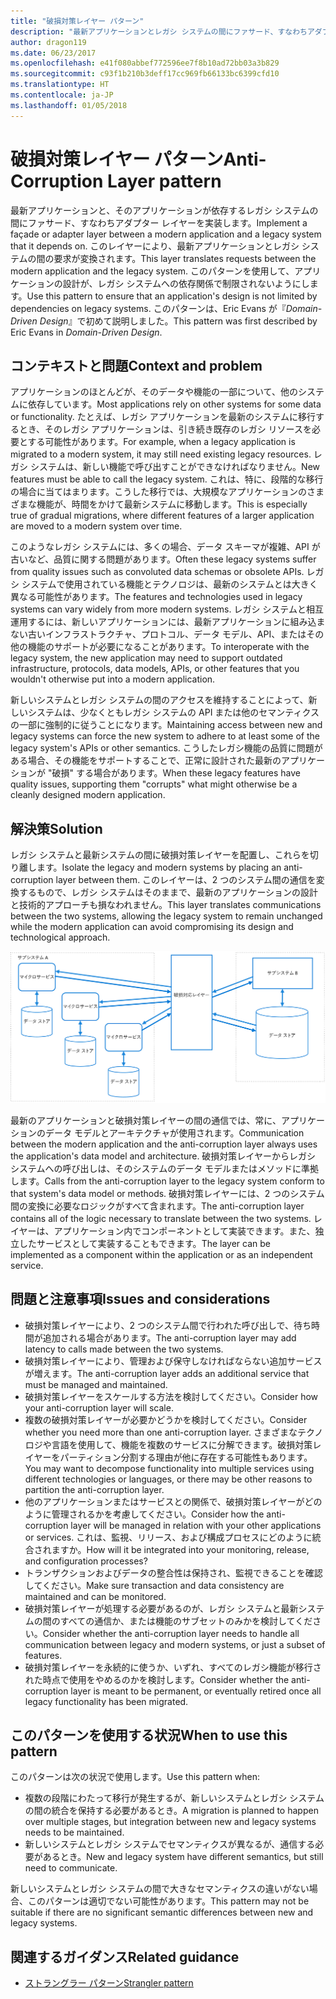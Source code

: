 ```yaml
---
title: "破損対策レイヤー パターン"
description: "最新アプリケーションとレガシ システムの間にファサード、すなわちアダプター レイヤーを実装します。"
author: dragon119
ms.date: 06/23/2017
ms.openlocfilehash: e41f080abbef772596ee7f8b10ad72bb03a3b829
ms.sourcegitcommit: c93f1b210b3deff17cc969fb66133bc6399cfd10
ms.translationtype: HT
ms.contentlocale: ja-JP
ms.lasthandoff: 01/05/2018
---
```

# <a name="anti-corruption-layer-pattern"></a><span data-ttu-id="56d7d-103">破損対策レイヤー パターン</span><span class="sxs-lookup"><span data-stu-id="56d7d-103">Anti-Corruption Layer pattern</span></span>

<span data-ttu-id="56d7d-104">最新アプリケーションと、そのアプリケーションが依存するレガシ システムの間にファサード、すなわちアダプター レイヤーを実装します。</span><span class="sxs-lookup"><span data-stu-id="56d7d-104">Implement a façade or adapter layer between a modern application and a legacy system that it depends on.</span></span> <span data-ttu-id="56d7d-105">このレイヤーにより、最新アプリケーションとレガシ システムの間の要求が変換されます。</span><span class="sxs-lookup"><span data-stu-id="56d7d-105">This layer translates requests between the modern application and the legacy system.</span></span> <span data-ttu-id="56d7d-106">このパターンを使用して、アプリケーションの設計が、レガシ システムへの依存関係で制限されないようにします。</span><span class="sxs-lookup"><span data-stu-id="56d7d-106">Use this pattern to ensure that an application's design is not limited by dependencies on legacy systems.</span></span> <span data-ttu-id="56d7d-107">このパターンは、Eric Evans が『*Domain-Driven Design*』で初めて説明しました。</span><span class="sxs-lookup"><span data-stu-id="56d7d-107">This pattern was first described by Eric Evans in *Domain-Driven Design*.</span></span>

## <a name="context-and-problem"></a><span data-ttu-id="56d7d-108">コンテキストと問題</span><span class="sxs-lookup"><span data-stu-id="56d7d-108">Context and problem</span></span>

<span data-ttu-id="56d7d-109">アプリケーションのほとんどが、そのデータや機能の一部について、他のシステムに依存しています。</span><span class="sxs-lookup"><span data-stu-id="56d7d-109">Most applications rely on other systems for some data or functionality.</span></span> <span data-ttu-id="56d7d-110">たとえば、レガシ アプリケーションを最新のシステムに移行するとき、そのレガシ アプリケーションは、引き続き既存のレガシ リソースを必要とする可能性があります。</span><span class="sxs-lookup"><span data-stu-id="56d7d-110">For example, when a legacy application is migrated to a modern system, it may still need existing legacy resources.</span></span> <span data-ttu-id="56d7d-111">レガシ システムは、新しい機能で呼び出すことができなければなりません。</span><span class="sxs-lookup"><span data-stu-id="56d7d-111">New features must be able to call the legacy system.</span></span> <span data-ttu-id="56d7d-112">これは、特に、段階的な移行の場合に当てはまります。こうした移行では、大規模なアプリケーションのさまざまな機能が、時間をかけて最新システムに移動します。</span><span class="sxs-lookup"><span data-stu-id="56d7d-112">This is especially true of gradual migrations, where different features of a larger application are moved to a modern system over time.</span></span>

<span data-ttu-id="56d7d-113">このようなレガシ システムには、多くの場合、データ スキーマが複雑、API が古いなど、品質に関する問題があります。</span><span class="sxs-lookup"><span data-stu-id="56d7d-113">Often these legacy systems suffer from quality issues such as convoluted data schemas or obsolete APIs.</span></span> <span data-ttu-id="56d7d-114">レガシ システムで使用されている機能とテクノロジは、最新のシステムとは大きく異なる可能性があります。</span><span class="sxs-lookup"><span data-stu-id="56d7d-114">The features and technologies used in legacy systems can vary widely from more modern systems.</span></span> <span data-ttu-id="56d7d-115">レガシ システムと相互運用するには、新しいアプリケーションには、最新アプリケーションに組み込まない古いインフラストラクチャ、プロトコル、データ モデル、API、またはその他の機能のサポートが必要になることがあります。</span><span class="sxs-lookup"><span data-stu-id="56d7d-115">To interoperate with the legacy system, the new application may need to support outdated infrastructure, protocols, data models, APIs, or other features that you wouldn't otherwise put into a modern application.</span></span>

<span data-ttu-id="56d7d-116">新しいシステムとレガシ システムの間のアクセスを維持することによって、新しいシステムは、少なくともレガシ システムの API または他のセマンティクスの一部に強制的に従うことになります。</span><span class="sxs-lookup"><span data-stu-id="56d7d-116">Maintaining access between new and legacy systems can force the new system to adhere to at least some of the legacy system's APIs or other semantics.</span></span> <span data-ttu-id="56d7d-117">こうしたレガシ機能の品質に問題がある場合、その機能をサポートすることで、正常に設計された最新のアプリケーションが "破損" する場合があります。</span><span class="sxs-lookup"><span data-stu-id="56d7d-117">When these legacy features have quality issues, supporting them "corrupts" what might otherwise be a cleanly designed modern application.</span></span> 

## <a name="solution"></a><span data-ttu-id="56d7d-118">解決策</span><span class="sxs-lookup"><span data-stu-id="56d7d-118">Solution</span></span>

<span data-ttu-id="56d7d-119">レガシ システムと最新システムの間に破損対策レイヤーを配置し、これらを切り離します。</span><span class="sxs-lookup"><span data-stu-id="56d7d-119">Isolate the legacy and modern systems by placing an anti-corruption layer between them.</span></span> <span data-ttu-id="56d7d-120">このレイヤーは、2 つのシステム間の通信を変換するもので、レガシ システムはそのままで、最新のアプリケーションの設計と技術的アプローチも損なわれません。</span><span class="sxs-lookup"><span data-stu-id="56d7d-120">This layer translates communications between the two systems, allowing the legacy system to remain unchanged while the modern application can avoid compromising its design and technological approach.</span></span>

![](./_images/anti-corruption-layer.png) 

<span data-ttu-id="56d7d-121">最新のアプリケーションと破損対策レイヤーの間の通信では、常に、アプリケーションのデータ モデルとアーキテクチャが使用されます。</span><span class="sxs-lookup"><span data-stu-id="56d7d-121">Communication between the modern application and the anti-corruption layer always uses the application's data model and architecture.</span></span> <span data-ttu-id="56d7d-122">破損対策レイヤーからレガシ システムへの呼び出しは、そのシステムのデータ モデルまたはメソッドに準拠します。</span><span class="sxs-lookup"><span data-stu-id="56d7d-122">Calls from the anti-corruption layer to the legacy system conform to that system's data model or methods.</span></span> <span data-ttu-id="56d7d-123">破損対策レイヤーには、2 つのシステム間の変換に必要なロジックがすべて含まれます。</span><span class="sxs-lookup"><span data-stu-id="56d7d-123">The anti-corruption layer contains all of the logic necessary to translate between the two systems.</span></span> <span data-ttu-id="56d7d-124">レイヤーは、アプリケーション内でコンポーネントとして実装できます。また、独立したサービスとして実装することもできます。</span><span class="sxs-lookup"><span data-stu-id="56d7d-124">The layer can be implemented as a component within the application or as an independent service.</span></span>

## <a name="issues-and-considerations"></a><span data-ttu-id="56d7d-125">問題と注意事項</span><span class="sxs-lookup"><span data-stu-id="56d7d-125">Issues and considerations</span></span>

- <span data-ttu-id="56d7d-126">破損対策レイヤーにより、2 つのシステム間で行われた呼び出しで、待ち時間が追加される場合があります。</span><span class="sxs-lookup"><span data-stu-id="56d7d-126">The anti-corruption layer may add latency to calls made between the two systems.</span></span>
- <span data-ttu-id="56d7d-127">破損対策レイヤーにより、管理および保守しなければならない追加サービスが増えます。</span><span class="sxs-lookup"><span data-stu-id="56d7d-127">The anti-corruption layer adds an additional service that must be managed and maintained.</span></span>
- <span data-ttu-id="56d7d-128">破損対策レイヤーをスケールする方法を検討してください。</span><span class="sxs-lookup"><span data-stu-id="56d7d-128">Consider how your anti-corruption layer will scale.</span></span>
- <span data-ttu-id="56d7d-129">複数の破損対策レイヤーが必要かどうかを検討してください。</span><span class="sxs-lookup"><span data-stu-id="56d7d-129">Consider whether you need more than one anti-corruption layer.</span></span> <span data-ttu-id="56d7d-130">さまざまなテクノロジや言語を使用して、機能を複数のサービスに分解できます。破損対策レイヤーをパーティション分割する理由が他に存在する可能性もあります。</span><span class="sxs-lookup"><span data-stu-id="56d7d-130">You may want to decompose functionality into multiple services using different technologies or languages, or there may be other reasons to partition the anti-corruption layer.</span></span>
- <span data-ttu-id="56d7d-131">他のアプリケーションまたはサービスとの関係で、破損対策レイヤーがどのように管理されるかを考慮してください。</span><span class="sxs-lookup"><span data-stu-id="56d7d-131">Consider how the anti-corruption layer will be managed in relation with your other applications or services.</span></span> <span data-ttu-id="56d7d-132">これは、監視、リリース、および構成プロセスにどのように統合されますか。</span><span class="sxs-lookup"><span data-stu-id="56d7d-132">How will it be integrated into your monitoring, release, and configuration processes?</span></span>
- <span data-ttu-id="56d7d-133">トランザクションおよびデータの整合性は保持され、監視できることを確認してください。</span><span class="sxs-lookup"><span data-stu-id="56d7d-133">Make sure transaction and data consistency are maintained and can be monitored.</span></span>
- <span data-ttu-id="56d7d-134">破損対策レイヤーが処理する必要があるのが、レガシ システムと最新システムの間のすべての通信か、または機能のサブセットのみかを検討してください。</span><span class="sxs-lookup"><span data-stu-id="56d7d-134">Consider whether the anti-corruption layer needs to handle all communication between legacy and modern systems, or just a subset of features.</span></span> 
- <span data-ttu-id="56d7d-135">破損対策レイヤーを永続的に使うか、いずれ、すべてのレガシ機能が移行された時点で使用をやめるのかを検討します。</span><span class="sxs-lookup"><span data-stu-id="56d7d-135">Consider whether the anti-corruption layer is meant to be permanent, or eventually retired once all legacy functionality has been migrated.</span></span>

## <a name="when-to-use-this-pattern"></a><span data-ttu-id="56d7d-136">このパターンを使用する状況</span><span class="sxs-lookup"><span data-stu-id="56d7d-136">When to use this pattern</span></span>

<span data-ttu-id="56d7d-137">このパターンは次の状況で使用します。</span><span class="sxs-lookup"><span data-stu-id="56d7d-137">Use this pattern when:</span></span>

- <span data-ttu-id="56d7d-138">複数の段階にわたって移行が発生するが、新しいシステムとレガシ システムの間の統合を保持する必要があるとき。</span><span class="sxs-lookup"><span data-stu-id="56d7d-138">A migration is planned to happen over multiple stages, but integration between new and legacy systems needs to be maintained.</span></span>
- <span data-ttu-id="56d7d-139">新しいシステムとレガシ システムでセマンティクスが異なるが、通信する必要があるとき。</span><span class="sxs-lookup"><span data-stu-id="56d7d-139">New and legacy system have different semantics, but still need to communicate.</span></span>

<span data-ttu-id="56d7d-140">新しいシステムとレガシ システムの間で大きなセマンティクスの違いがない場合、このパターンは適切でない可能性があります。</span><span class="sxs-lookup"><span data-stu-id="56d7d-140">This pattern may not be suitable if there are no significant semantic differences between new and legacy systems.</span></span> 

## <a name="related-guidance"></a><span data-ttu-id="56d7d-141">関連するガイダンス</span><span class="sxs-lookup"><span data-stu-id="56d7d-141">Related guidance</span></span>

- <span data-ttu-id="56d7d-142">[ストラングラー パターン][strangler]</span><span class="sxs-lookup"><span data-stu-id="56d7d-142">[Strangler pattern][strangler]</span></span>

[strangler]: ./strangler.md
